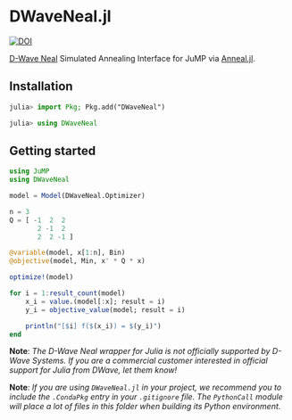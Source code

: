 # DWaveNeal.jl
[![DOI](https://zenodo.org/badge/506537248.svg)](https://zenodo.org/badge/latestdoi/506537248)

[D-Wave Neal](https://docs.ocean.dwavesys.com/projects/neal/en/latest/) Simulated Annealing Interface for JuMP via [Anneal.jl](https://github.com/psrenergy/Anneal.jl).

## Installation
```julia
julia> import Pkg; Pkg.add("DWaveNeal")

julia> using DWaveNeal
```

## Getting started
```julia
using JuMP
using DWaveNeal

model = Model(DWaveNeal.Optimizer)

n = 3
Q = [ -1  2  2
       2 -1  2
       2  2 -1 ]

@variable(model, x[1:n], Bin)
@objective(model, Min, x' * Q * x)

optimize!(model)

for i = 1:result_count(model)
    x_i = value.(model[:x]; result = i)
    y_i = objective_value(model; result = i)

    println("[$i] f($(x_i)) = $(y_i)")
end
```

**Note**: _The D-Wave Neal wrapper for Julia is not officially supported by D-Wave Systems. If you are a commercial customer interested in official support for Julia from DWave, let them know!_

**Note**: _If you are using `DWaveNeal.jl` in your project, we recommend you to include the `.CondaPkg` entry in your `.gitignore` file. The `PythonCall` module will place a lot of files in this folder when building its Python environment._
